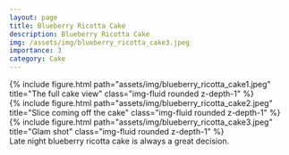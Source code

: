 ```yaml
---
layout: page
title: Blueberry Ricotta Cake
description: Blueberry Ricotta Cake
img: /assets/img/blueberry_ricotta_cake3.jpeg
importance: 3
category: Cake
---
```

<div class="row">
    <div class="col-sm mt-3 mt-md-0">
        {% include figure.html path="assets/img/blueberry_ricotta_cake1.jpeg" title="The full cake view" class="img-fluid rounded z-depth-1" %}
    </div>
    <div class="col-sm mt-3 mt-md-0">
        {% include figure.html path="assets/img/blueberry_ricotta_cake2.jpeg" title="Slice coming off the cake" class="img-fluid rounded z-depth-1" %}
    </div>
</div>
<div class="row">
    <div class="col-sm mt-3 mt-md-0">
        {% include figure.html path="assets/img/blueberry_ricotta_cake3.jpeg" title="Glam shot" class="img-fluid rounded z-depth-1" %}
    </div>
</div>
<div class="caption">
    Late night blueberry ricotta cake is always a great decision.
</div>

